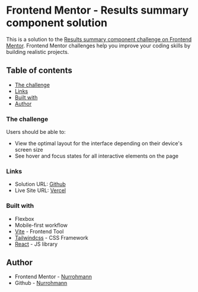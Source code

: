 # Frontend Mentor - Results summary component solution

This is a solution to the [Results summary component challenge on Frontend Mentor](https://www.frontendmentor.io/challenges/results-summary-component-CE_K6s0maV). Frontend Mentor challenges help you improve your coding skills by building realistic projects.

## Table of contents

-  [The challenge](#the-challenge)
-  [Links](#links)
-  [Built with](#built-with)
-  [Author](#author)

### The challenge

Users should be able to:

-  View the optimal layout for the interface depending on their device's screen size
-  See hover and focus states for all interactive elements on the page

### Links

-  Solution URL: [Github](https://github.com/Nurrohmann/summary-component)
-  Live Site URL: [Vercel](https://summary-component-nine.vercel.app/)

### Built with

-  Flexbox
-  Mobile-first workflow
-  [Vite](https://vitejs.dev/) - Frontend Tool
-  [Tailwindcss](https://tailwindcss.com/) - CSS Framework
-  [React](https://reactjs.org/) - JS library

## Author

-  Frontend Mentor - [Nurrohmann](https://www.frontendmentor.io/profile/Nurrohmann)
-  Github - [Nurrohmann](https://github.com/Nurrohmann)
